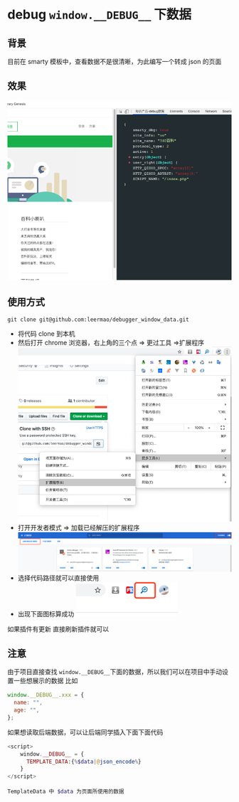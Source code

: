 # debug `window.__DEBUG__` 下数据

## 背景

目前在 smarty 模板中，查看数据不是很清晰，为此编写一个转成 json 的页面

## 效果

!['展示'](./img/res.png)

## 使用方式

```
git clone git@github.com:leermao/debugger_window_data.git
```

- 将代码 clone 到本机
- 然后打开 chrome 浏览器，右上角的三个点 => 更过工具 =>扩展程序
  !['打开扩展程序'](./img/ext.png)
- 打开开发者模式 => 加载已经解压的扩展程序
  !['添加扩展程序'](./img/ext1.png)
- 选择代码路径就可以直接使用
- 出现下面图标算成功
  !['icon'](./img/icon-res.png)

如果插件有更新 直接刷新插件就可以

## 注意

由于项目直接查找 `window.__DEBUG__`下面的数据，所以我们可以在项目中手动设置一些想展示的数据
比如

```js
window.__DEBUG__.xxx = {
  name: "",
  age: "",
};
```

如果想读取后端数据，可以让后端同学插入下面下面代码

```php
<script>
    window.__DEBUG__ = {
      TEMPLATE_DATA:{%$data|@json_encode%}
    }
</script>

TemplateData 中 $data 为页面所使用的数据
```

